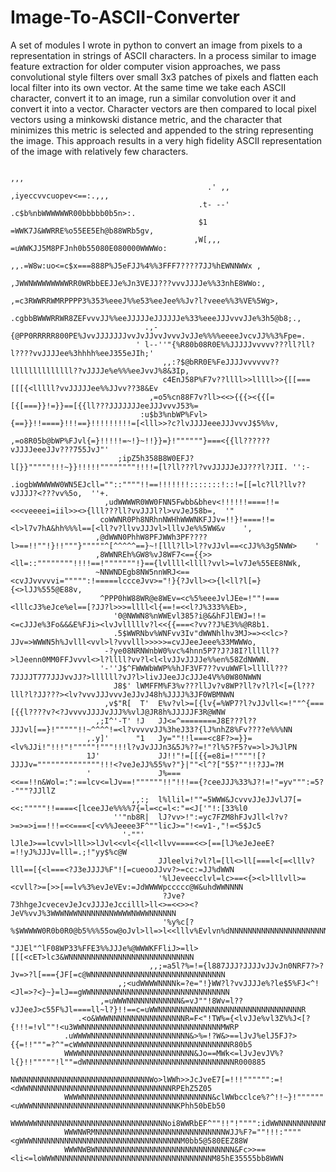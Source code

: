 # Image-To-ASCII-Converter
A set of modules I wrote in python to convert an image from pixels to a representation in strings of ASCII characters.  In a process similar to image feature extraction for older computer vision approaches, we pass convolutional style filters over small 3x3 patches of pixels and flatten each local filter into its own vector.  At the same time we take each ASCII character, convert it to an image, run a similar convolution over it and convert it into a vector.  Character vectors are then compared to local pixel vectors using a minkowski distance metric, and the character that minimizes this metric is selected and appended to the string representing the image.  This approach results in a very high fidelity ASCII representation of the image with relatively few characters. 


                                                                          ,,,                                             
                                                .' ,,            ,iyeccvvcuopev<==:.,,,                                   
                                              .t- --'          .c$b%nbWWWWWWR00bbbbb0b5n>:.                               
                                              $1              =WWK7J&WWRRE%o55EE5Eh@b88WRb5gv,                            
                                             ,W[,,,         =uWWKJJ5M8PFJnh0b55080E080000WWWWo:                           
                                          ,,.=W8w:uo<=c$x===888P%J5eFJJ%4%%3FFF7????7JJ%hEWNNWWx ,                        
                                          ,JWWNWWWWWWWWRR0WRbbEEJJe%Jn3VEJJ???vvvJJJJe%%33nhE8WWo:,                       
                                        ,=c3RWWRRWMRPPPP3%353%eeeJ%%e53%eeJee%%Jv?l?veee%%3%VE%5Wg>,                      
                                     .cgbbBWWWRRWR8ZEFvvvJJ%%eeJJJJJeJJJJJJe%33%eeeJJJvvvJJe%3h5@b8;.,                    
                                  .,-{@PP0RRRRR800PE%JvvJJJJJJJvvJvJJvvJvvvJvJJe%%%%eeeeJvcvJJ%%3%Fpe=.                   
                                ' l--''"{%R80b08R0E%%JJJJJvvvvv???ll?ll?l????vvJJJJee%3hhhh%eeJ355eJIh;'                  
                                      ,,:?$@bRR0E%FeJJJJvvvvvv??llllllllllllll??vJJJJe%e%%%eeJvvJ%8&3Ip,                  
                                      c4EnJ58P%F7v??llll>>lllll>>{[[===[[[{<lllll?vvJJJJJee%%JJvv??38&Ev                  
                                   ,=o5%cn88F7v?ll><<>{{{><{{[=[{[===}}!=}}==[{{ll???JJJJJJJeeJJJvvvJ53%=                 
                                 :u$b3%nbWP%Fvl>{==}}!!====}!!!==}!!!!!!!!!=[<lll>>?c?lvJJJJeeeJJJvvvJ$5%%v,              
                              ,=o8R05b@bWP%FJvl{=}!!!!!=~!}~!!}}=}!""""""}===<{{ll??????vJJJJeeeJJv???755JvJ"'            
                            ;ipZ5h358B8W0EFJ?l[}}"""""!!!~}}!!!!!""""""""!!!!=[l?ll???l?vvJJJJJeJJ???l?JII. '':-          
                          .iogbWWWWWW0WN5EJcll=""::""""!!==!!!!!!!:::::::!::!=[[=lc?ll?llv??vJJJJ?<???vv%5o,  ''+.        
                         ,udWWWWR0WW0FNN5Fwbb&bhev<!!!!!!====!!=<<<veeeei=iil>><>{lll???ll?vvJJJl?l>vvJeJ58b=,  '"        
                        coWWNR0Ph8NRhnNWHhWWWNKFJJv=!!}!====!!=<l>l7v7hA&hh%%%l==[<ll?v?llvvJJJvl>lllvJe%%5WW&v    ',     
                       ,@dWWN0PhhW8PFJWWh3PF????l>==!!""!}!!"""}"""""^[^^^^^==}~![lll?ll>l??vJJvl==<cJJ%%3g5NWW>    '     
                       ,8WWNREh%GW8%vJ8WF7<=={{>><ll=::""""""""!!!!==!"""""""!}=={lvllll<llll?vvl>=lv7Je%55EE8NWk,        
                       ~NNWNDEgb8NW5nnWRJ<==<cvJJvvvvvi=""""":!=====lccceJvv>="!}{?Jvll><>{l<ll?l[=}{<>lJJ%555@E88v,      
                        ^PPP0hW88WR@e8WEv=<c%5%eeeJvlJEe=!""!===<lllcJ3%eJce%el==[?JJ?l>>>=llll<l{==!=<<l?J%333%%Eb>,     
                           '0@NWWN8%nWWEvl385?i@&&hFJlEWJ=!!=<=cJJJe%3Fo&&&E%FJi><lvJvlllllv?l<<{{===<?vv??J%E3%%@R8b1.   
                           .5$WWRNbv%WNFvv3Iv"dWWNhlhv3MJ>=><<lc>?JJv=>WWWN5h%Jvlll<vvl>l?vvvlll>>>>>=cvJJeeJeee%33MWWWo, 
                         -?ye08NRNWnbW0%vc%4hnn5P7?J?J8I?lllll??>lJeenn0MM0FFJvvvl<>l?llll?vv?l<l<lvJJvJJJJe%%en%58ZdNWWN.
                        '-''J$^FWWWbWWP%%hJF3VF7??vvuWWFl>lllll???7JJJJT777JJJvvJJ?>llllll?vJ?l>livJJeeJJcJJJe4V%%0W80NWWN
                           J8$' lWMFFM%F3%v???llJv?v8WP?ll?v?l?l<[={l???lll?l?JJ???><lv?vvvJJJvvvJeJJvJ48h%JJJJ%3JF0WBMNWN
                         ,v$"R[  T'  E%v?vl>=[{lv{=%WP7?l?vJJvll<=!""^{===[{{l????v?<?JvvvvJJJJvJJJ%%vlJ@JR8h%JJJJJF3R@WNW
                       ,;I^'-T' !J   JJ<=^========J8E???l??JJJvl[==}!"""""!!~^^^^!=<l?vvvvvJJ%3heJ33?{lJ%nhZ8%Fv????e%%%NN
                     ,.y]'      "1   Jy=""!!l===<c8F?>=}}=<lv%JJi!"!!!"!"""""!"""!!!l?vJvJJJn3&5J%??=!"?l%5?F5?v=>l>J%JlPN
                     1J'             JJ!!"!=[[{{=e8i=!""""![?JJJJv=""""""""""""""!!!<?veJeJJ%55%v?"}|""<l^?["55?""!!?JJ=?M
                     '               J%===<<==!!n&Wol=:":==lcv<=lJv==!""""""!!"!!!=={?ceeJJJ%33%J?!=!"=yv""":=5?-"""?JJllZ
                               ,,:;  l%llil=!""=5WWW&JcvvvJJeJJvlJ7[=<<:"""""!!====<[lceeJJe%%%%7{=l=<c=l<:"=<J['"!:[33%l0
                           ''"nb8R|  lJ?vv>!":=yc7FZM8hFJvJll<l?v?>=>=>i==!!!=<<===<[<v%%Jeeee3F^""licJ>="!<=v1-,"!=<5$Jc5
                             '-""'   lJleJ>==lcvvl>lll>>lJvl<<vl<{<ll<llvv====<<>[==[lJ%eJeJeeE?=!!yJ%JJJv=lll=.;!"yy$%c@W
                                     JJleelvi?vl?l=[ll<>ll[===l<[=<lllv?lll==[{<l===<?J3eJJJJ%F"![=cueooJJvv?>=cc:=JJ%dWWN
                                     '%lJeveecclvl=lc>==<{><l>lllvll>=<cvll?>=[>>[==lv%3%evJeVEv:=JdWWWWpccccc@W&uhdWWNNNN
                                      ?Jve?73hhgeJcvecevJeJcvJJJJeJccilll>ll<>=<<>><?JeV%vvJ%3WWWNWWNNNNNNNNWWWWNWWWNNNNNN
                                      '%y%c[?%$WWWWW0R0b0R0@b5%%%55ow@oJvl>ll=>l<<lllv%Evlvn%dNNNNNNNNNNNNNNNNNNNNNNNNNNNN
                                       "JJEl"^lF08WP33%FFE3%%JJJe%@WWWKFFliJ>=ll>[[[<cET>lc3&WNNNNNNNNNNNNNNNNNNNNNNNNNNNN
                                   ,,;=a5l?%=!={l887JJJ?JJJJvJJvJn0NRF7?>?Jv=>?l[==={JF[=c@WNNNNNNNNNNNNNNNNNNNNNNNNNNNNNN
                            ,;<udWWWWNNNNk=?e="!}WW?l?vvJJJJe%?le$5%FJ<^!<Jl=>?<}~}=lJ==gWWNNNNNNNNNNNNNNNNNNNNNNNNNNNNNNN
                        ,=uWWWNNNNNNNNNNNN&=vJ""!8Wv=l??vJJeeJ>c55F%Jl====ll~l?}!!==c=uWWNNNNNNNNNNNNNNNNNNNNNNNNNNNNNNNNR
                   .<o&WWWNNNNNNNNNNNNNNNNNR=F<"!TW%={<lvJJe%vl3Z%%J<[?{!!!=!vl""!<u3WWNNNNNNNNNNNNNNNNNNNNNNNNNNNNNNNMWRP
                .uWWWWNNNNNNNNNNNNNNNNNNNNNN&>%=!?W&>==lJvJ%elJ5FJ?>{{=!!"""=?^"=cWWWNNNNNNNNNNNNNNNNNNNNNNNNNNNNNNNNR80b5
                WWWWNNNNNNNNNNNNNNNNNNNNNNNNN&Jo==MWk<=lJvJevJV%?l{}!!"""""!l""=dWNNNNNNNNNNNNNNNNNNNNNNNNNNNNNNNNNR000885
                NWNNNNNNNNNNNNNNNNNNNNNNNNNNNNNWo>lWWh>>JcJveE7[=!!!"""""":=!<dWWNNNNNNNNNNNNNNNNNNNNNNNNNNNNNNNNRPEhZ5Z05
                WWWWNNNNNNNNNNNNNNNNNNNNNNNNNNNNN&clWWbcclce%?^!!~}!""""""<uWWWNNNNNNNNNNNNNNNNNNNNNNNNNNNNNNNNKPhh50bEb50
                WWWWWWNNNNNNNNNNNNNNNNNNNNNNNNNNNNNoi8WWRbEF^""!!"!"""":idWWNNNNNNNNNNNNNNNNNNNNNNNNNNNNNNNNNR0bb@58550G0W
                WWWNWRMNNNNNNNNNNNNNNNNNNNNNNNNNNNNNWJJ%F?=""!!!:""""<gWWWNNNNNNNNNNNNNNNNNNNNNNNNNNNNNNNNNM0bb5@580EEZ88W
                WWWNWBWNNNNNNNNNNNNNNNNNNNNNNNNNNNNNNN&Fc>>==<li<=loWWWNNNNNNNNNNNNNNNNNNNNNNNNNNNNNNNNNNNM85hE35555bb8WWN




